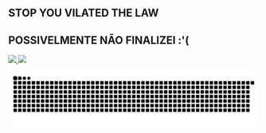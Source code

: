 ## STOP YOU VILATED THE LAW 
## POSSIVELMENTE NÃO FINALIZEI :'(
 <div>
  <a href="https://github.com/PedroPaulo-98/CAPA">
  <img height="180em" src="https://feijoadasimulator.top/br/sources/4583.jpeg"/>
  <img height="180em" src="https://feijoadasimulator.top/br/sources/13394.jpeg"/>
</div>

  ![Snake animation](https://github.com/PedroPaulo-98/CAPA/blob/output/github-contribution-grid-snake.svg)
 
</div>
